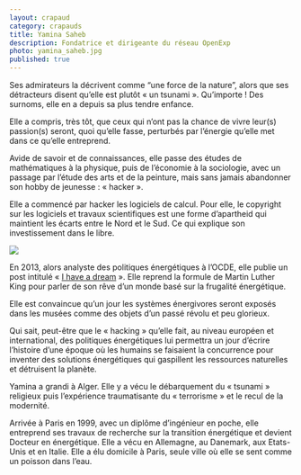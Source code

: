 ```yaml
---
layout: crapaud
category: crapauds
title: Yamina Saheb
description: Fondatrice et dirigeante du réseau OpenExp
photo: yamina_saheb.jpg
published: true
---
```


Ses admirateurs la décrivent comme “une force de la nature”, alors que ses détracteurs disent qu’elle est plutôt « un tsunami ». Qu’importe ! Des surnoms, elle en a depuis sa plus tendre enfance. 

Elle a compris, très tôt, que ceux qui n’ont pas la chance de vivre leur(s) passion(s) seront, quoi qu’elle fasse, perturbés par l’énergie qu’elle met dans ce qu’elle entreprend.

Avide de savoir et de connaissances, elle passe des études de mathématiques à la physique, puis de l’économie à la sociologie, avec un passage par l’étude des arts et de la peinture, mais sans jamais abandonner son hobby de jeunesse : « hacker ». 

Elle a commencé par hacker les logiciels de calcul. Pour elle, le copyright sur les logiciels et travaux scientifiques est une forme d’apartheid qui maintient les écarts entre le Nord et le Sud. Ce qui explique son investissement dans le libre.

<img src="{{ site.urlimg }}/profiles/yamina_saheb_illus.png" />

En 2013, alors analyste des politiques énergétiques à l’OCDE, elle publie un post intitulé « [I have a dream][1] ». Elle reprend la formule de Martin Luther King pour parler de son rêve d’un monde basé sur la frugalité énergétique. 

Elle est convaincue qu’un jour les systèmes énergivores seront exposés dans les musées comme des objets d’un passé révolu et peu glorieux. 

Qui sait, peut-être que le « hacking » qu’elle fait, au niveau européen et international, des politiques énergétiques lui permettra un jour d’écrire l’histoire d’une époque où les humains se faisaient la concurrence pour inventer des solutions énergétiques qui gaspillent les ressources naturelles et détruisent la planète.

Yamina a grandi à Alger. Elle y a vécu le débarquement du « tsunami » religieux puis l’expérience traumatisante du « terrorisme » et le recul de la modernité.

Arrivée à Paris en 1999, avec un diplôme d’ingénieur en poche, elle entreprend ses travaux de recherche sur la transition énergétique et devient Docteur en énergétique. Elle a vécu en Allemagne, au Danemark, aux Etats-Unis et en Italie. Elle a élu domicile à Paris, seule ville où elle se sent comme un poisson dans l’eau. 

[1]: https://www.openexp.eu/posts/i-have-dream
